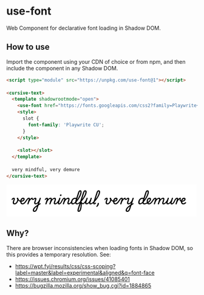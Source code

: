 # use-font

Web Component for declarative font loading in Shadow DOM.

## How to use

Import the component using your CDN of choice or from npm, and then include the component in any Shadow DOM.

```html
<script type="module" src="https://unpkg.com/use-font@1"></script>

<cursive-text>
  <template shadowrootmode="open">
    <use-font href="https://fonts.googleapis.com/css2?family=Playwrite+CU"></use-font>
    <style>
      slot {
        font-family: 'Playwrite CU';
      }
    </style>

    <slot></slot>
  </template>

  very mindful, very demure
</cursive-text>
```

<img src="./preview.png" alt="Cursive Text that reads 'very mindful very demure'.">

## Why?

There are browser inconsistencies when loading fonts in Shadow DOM, so this provides a temporary resolution. See:

- https://wpt.fyi/results/css/css-scoping?label=master&label=experimental&aligned&q=font-face
- https://issues.chromium.org/issues/41085401
- https://bugzilla.mozilla.org/show_bug.cgi?id=1884865

